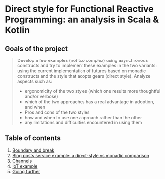 # Direct style for Functional Reactive Programming: an analysis in Scala & Kotlin

## Goals of the project

> Develop a few examples (not too complex) using asynchronous constructs and try to implement these examples in the two variants: using the current implementation of futures based on monadic constructs and the style that adopts gears (direct style).
Analyze aspects such as:
>
> - ergonomicity of the two styles (which one results more thoughtful and/or verbose)
> - which of the two approaches has a real advantage in adoption, and when
> - Pros and cons of the two styles
> - how and when to use one approach rather than the other 
> - any limitations and difficulties encountered in using them

## Table of contents

1. [Boundary and break](./docs/01-boundaries)
2. [Blog posts service example: a direct-style vs monadic comparison](./docs/02-basics)
3. [Channels](./docs/03-channels.md)
4. [IoT example](./docs/04-rears.md)
5. [Going further](./docs/05-going-further.md)
